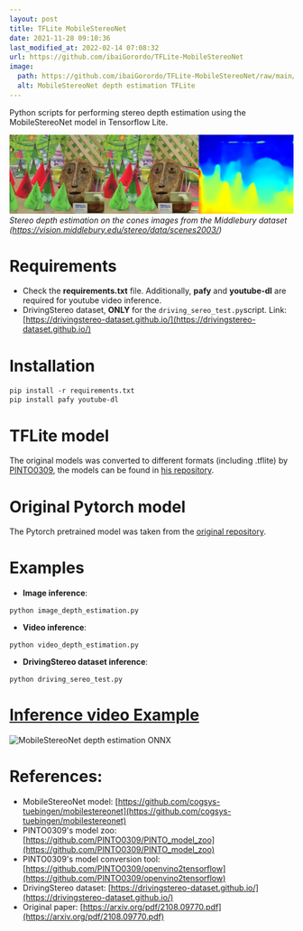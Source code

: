 ```yaml
---
layout: post
title: TFLite MobileStereoNet
date: 2021-11-28 09:10:36 
last_modified_at: 2022-02-14 07:08:32 
url: https://github.com/ibaiGorordo/TFLite-MobileStereoNet
image:
  path: https://github.com/ibaiGorordo/TFLite-MobileStereoNet/raw/main/doc/out.jpg
  alt: MobileStereoNet depth estimation TFLite
---
```

Python scripts for performing stereo depth estimation using the MobileStereoNet model in Tensorflow Lite.

![MobileStereoNet depth estimation TFLite](https://github.com/ibaiGorordo/TFLite-MobileStereoNet/raw/main/doc/out.jpg)
*Stereo depth estimation on the cones images from the Middlebury dataset (https://vision.middlebury.edu/stereo/data/scenes2003/)*

# Requirements

 * Check the **requirements.txt** file. Additionally, **pafy** and **youtube-dl** are required for youtube video inference.
 * DrivingStereo dataset, **ONLY** for the `driving_sereo_test.py`script. Link: [https://drivingstereo-dataset.github.io/](https://drivingstereo-dataset.github.io/)
 
# Installation
```
pip install -r requirements.txt
pip install pafy youtube-dl
```

# TFLite model
The original models was converted to different formats (including .tflite) by [PINTO0309](https://github.com/PINTO0309), the models can be found in [his repository](https://github.com/PINTO0309/PINTO_model_zoo/tree/main/150_MobileStereoNet).

# Original Pytorch model
The Pytorch pretrained model was taken from the [original repository](https://github.com/cogsys-tuebingen/mobilestereonet).
 
# Examples

 * **Image inference**:
 
 ```
 python image_depth_estimation.py 
 ```
 
  * **Video inference**:
 
 ```
 python video_depth_estimation.py
 ```
 
 * **DrivingStereo dataset inference**:
 
 ```
 python driving_sereo_test.py
 ```
 
# [Inference video Example](https://youtu.be/6aQ8nqbabs8) 
 ![MobileStereoNet depth estimation ONNX](https://github.com/ibaiGorordo/TFLite-MobileStereoNet/raw/main/doc/video_stereo_depth.gif)

# References:
* MobileStereoNet model: [https://github.com/cogsys-tuebingen/mobilestereonet](https://github.com/cogsys-tuebingen/mobilestereonet)
* PINTO0309's model zoo: [https://github.com/PINTO0309/PINTO_model_zoo](https://github.com/PINTO0309/PINTO_model_zoo)
* PINTO0309's model conversion tool: [https://github.com/PINTO0309/openvino2tensorflow](https://github.com/PINTO0309/openvino2tensorflow)
* DrivingStereo dataset: [https://drivingstereo-dataset.github.io/](https://drivingstereo-dataset.github.io/)
* Original paper: [https://arxiv.org/pdf/2108.09770.pdf](https://arxiv.org/pdf/2108.09770.pdf)
 
